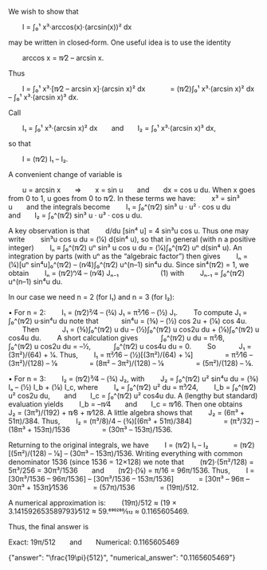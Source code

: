 We wish to show that

  I = ∫₀¹ x³·arccos(x)·(arcsin(x))² dx

may be written in closed‐form. One useful idea is to use the identity

  arccos x = π⁄2 – arcsin x.

Thus

  I = ∫₀¹ x³·[π⁄2 – arcsin x]·(arcsin x)² dx
    = (π⁄2)∫₀¹ x³·(arcsin x)² dx – ∫₀¹ x³·(arcsin x)³ dx.

Call

  I₁ = ∫₀¹ x³·(arcsin x)² dx  and  I₂ = ∫₀¹ x³·(arcsin x)³ dx,

so that

  I = (π⁄2) I₁ – I₂.

A convenient change of variable is

  u = arcsin x  ⇒  x = sin u  and  dx = cos u du.
When x goes from 0 to 1, u goes from 0 to π⁄2. In these terms we have:
  x³ = sin³ u  and the integrals become
  I₁ = ∫₀^(π⁄2) sin³ u · u² · cos u du  and  I₂ = ∫₀^(π⁄2) sin³ u · u³ · cos u du.

A key observation is that
  d/du [sin⁴ u] = 4 sin³u cos u.
Thus one may write
  sin³u cos u du = (1⁄4) d(sin⁴ u),
so that in general (with n a positive integer)
  Iₙ ≡ ∫₀^(π⁄2) uⁿ sin³ u cos u du = (1⁄4)∫₀^(π⁄2) uⁿ d(sin⁴ u).
An integration by parts (with uⁿ as the “algebraic factor”) then gives
  Iₙ = (1⁄4)[uⁿ sin⁴u]₀^(π⁄2) – (n⁄4)∫₀^(π⁄2) u^(n–1) sin⁴u du.
Since sin⁴(π⁄2) = 1, we obtain
  Iₙ = (π⁄2)ⁿ⁄4 – (n⁄4) Jₙ₋₁      (1)
with
  Jₙ₋₁ = ∫₀^(π⁄2) u^(n–1) sin⁴u du.

In our case we need n = 2 (for I₁) and n = 3 (for I₂):

• For n = 2:
  I₁ = (π⁄2)²⁄4 – (2⁄4) J₁ = π²⁄16 – (1⁄2) J₁.
  To compute J₁ = ∫₀^(π⁄2) u·sin⁴u du note that
   sin⁴u = (3⁄8) – (1⁄2) cos 2u + (1⁄8) cos 4u.
  Then
   J₁ = (3⁄8)∫₀^(π⁄2) u du – (1⁄2)∫₀^(π⁄2) u cos2u du + (1⁄8)∫₀^(π⁄2) u cos4u du.
  A short calculation gives
   ∫₀^(π⁄2) u du = π²⁄8,
   ∫₀^(π⁄2) u cos2u du = –1⁄2,
   ∫₀^(π⁄2) u cos4u du = 0.
  So
   J₁ = (3π²)/(64) + 1⁄4.
Thus,
  I₁ = π²⁄16 – (1⁄2)[(3π²)/(64) + 1⁄4]
     = π²⁄16 – (3π²)/(128) – 1⁄8
     = (8π² – 3π²)/(128) – 1⁄8
     = (5π²)/(128) – 1⁄8.

• For n = 3:
  I₂ = (π⁄2)³⁄4 – (3⁄4) J₂,
with
  J₂ = ∫₀^(π⁄2) u² sin⁴u du = (3⁄8) Iₐ – (1⁄2) I_b + (1⁄8) I_c,
where
  Iₐ = ∫₀^(π⁄2) u² du = π³⁄24,
  I_b = ∫₀^(π⁄2) u² cos2u du,  and  I_c = ∫₀^(π⁄2) u² cos4u du.
A (lengthy but standard) evaluation yields
  I_b = –π⁄4  and  I_c = π⁄16.
Then one obtains
  J₂ = (3π³)/(192) + π⁄8 + π⁄128.
A little algebra shows that
  J₂ = (6π³ + 51π)/384.
Thus,
  I₂ = (π³/8)/4 – (3⁄4)[(6π³ + 51π)/384]
     = (π³/32) – (18π³ + 153π)/1536
     = (30π³ – 153π)/1536.

Returning to the original integrals, we have
  I = (π⁄2) I₁ – I₂
    = (π⁄2)[(5π²)/(128) – 1⁄8] – (30π³ – 153π)/1536.
Writing everything with common denominator 1536 (since 1536 = 12×128) we note that
  (π⁄2)·(5π²/128) = 5π³/256 = 30π³/1536  and  (π⁄2)·(1⁄8) = π/16 = 96π/1536.
Thus,
  I = [30π³/1536 – 96π/1536] – [30π³/1536 – 153π/1536]
    = [30π³ – 96π – 30π³ + 153π]⁄1536
    = (57π)/1536
    = (19π)/512.

A numerical approximation is:
  (19π)/512 ≈ (19 × 3.141592653589793)⁄512 ≈ 59.690260⁄512 ≈ 0.1165605469.

Thus, the final answer is

Exact: 19π/512  and  Numerical: 0.1165605469

{"answer": "\\frac{19\\pi}{512}", "numerical_answer": "0.1165605469"}